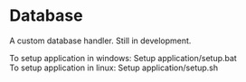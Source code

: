 # Database
A custom database handler. Still in development.

To setup application in windows: Setup application/setup.bat
<br>To setup application in linux: Setup application/setup.sh
